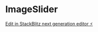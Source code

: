 # ImageSlider

[Edit in StackBlitz next generation editor ⚡️](https://stackblitz.com/~/github.com/AdarshPBaiju/ImageSlider)
